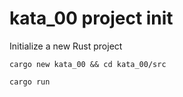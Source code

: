 # kata_00 project init

Initialize a new Rust project

```shell
cargo new kata_00 && cd kata_00/src
```

```shell
cargo run
```
